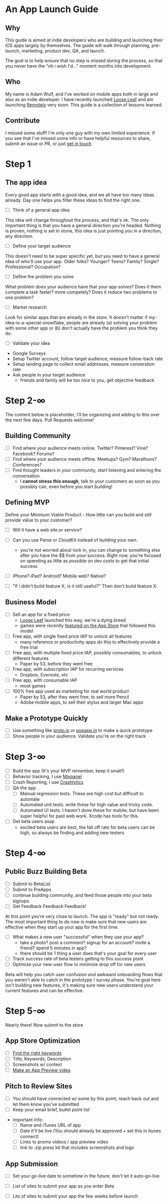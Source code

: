 # An App Launch Guide

## Why
This guide is aimed at indie developers who are building and launching their iOS apps largely by themselves. The guide will walk through planning, pre-launch, marketing, product dev, QA, and launch.

The goal is to help ensure that no step is missed during the process, so that you never have the "oh i wish I'd..." moment months into development.

## Who
My name is Adam Wulf, and I've worked on mobile apps both in large and also as an indie developer. I have recently launched [Loose Leaf](https://getlooseleaf.com) and am launching [Remotely](http://getremotely.com) very soon. This guide is a collection of lessons learned.

## Contribute
I missed some stuff! I'm only one guy with my own limited experience. If you see that I've missed some info or have helpful resources to share, submit an issue or PR, or just [get in touch](http://twitter.com/adamwulf)


# Step 1

## The app idea

Every good app starts with a good idea, and we all have too many ideas already. Day one helps you filter these ideas to find the right one.

- [ ] Think of a general app idea

This idea will change throughout the process, and that's ok. The only important thing is that you have a general direction you're headed. Nothing is proven, nothing is set in stone, this idea is just pointing you in a direction, any direction.

- [ ] Define your target audience

This doesn't need to be super specific yet, but you need to have a general idea of who'll use your app. Older folks? Younger? Teens? Family? Single? Professional? Occupation?

- [ ] Define the problem you solve

What problem does your audience have that your app solves? Does it them complete a task faster? more competely? Does it reduce two problems to one problem?

- [ ] Market research

Look for similar apps that are already in the store. It doesn't matter if my-idea-is-a-special-snowflake, people are already (a) solving your problem with some other app or (b) don't actually have the problem you think they do.

- [ ] Validate your idea

 - Google Surveys
 - Setup Twitter account, follow target audience, measure follow-back rate
 - Setup landing page to collect email addresses. measure converstion rate
 - Ask people in your target audience
    - friends and family will be too nice to you, get objective feedback


# Step 2-∞
The content below is placeholder, I'll be organizing and adding to this over the next few days. Pull Requests welcome!

## Building Community

- [ ] Find where your audience meets online. Twitter? Pinterest? Vine? Facebook? Forums?
- [ ] Find where your audience meets offline. Meetups? Gym? Marathons? Conferences?
- [ ] Find thought leaders in your community, start listening and entering the conversation
     - I **cannot stress this enough**, talk to your customers as soon as you possibly can, even before you start building!
     
## Defining MVP

Define your Minimum Viable Product - How little can you build and still provide value to your customer?

- [ ] Will it have a web site or service?
- [ ] Can you use Parse or CloudKit instead of building your own.
	- you're not worried about lock in, you can change to something else after you have the $$ from your success. Right now, you're focused on spending as little as possible on dev costs to get that initial success
- [ ] iPhone? iPad? Android? Mobile web? Native?
- [ ] "If i didn't build feature X, is it still useful?" Then don't build feature X.
	

## Business Model

- [ ] Sell an app for a fixed price
    - [Loose Leaf](https://itunes.apple.com/us/app/loose-leaf/id625659452?mt=8&uo=4&at=10lNUI&ct=github) launched this way, we're a dying breed
    - games were recently [featured on the App Store](http://www.wired.co.uk/news/archive/2015-02/13/pay-once-and-play-apple-apps) that followed this model
- [ ] Free app, with single fixed price IAP to unlock all features
    - many reference or productivity apps do this to effectively provide a free trial
- [ ] Free app, with multiple fixed price IAP, possibly consumables, to unlock different features
    - Paper by 53, before they went free
- [ ] Free app, with subscription IAP for recurring services
    - Dropbox, Evernote, etc
- [ ] Free app, with consumable IAP
    - most games
- [ ] 100% free app used as marketing for real world product
    - Paper by 53, after they went free, to sell more Pencil
    - Adobe mobile apps, to sell their stylus and larger Mac apps


## Make a Prototype Quickly
- [ ] Use something like [proto.io](https://proto.io) or [popapp.in](https://popapp.in) to make a quick prototype
- [ ] Show people in your audience. Validate you're on the right track

# Step 3-∞

- [ ] Build the app (It's your MVP remember, keep it small!)
- [ ] Behavior tracking, I use [Mixpanel](http://mixpanel.com)
- [ ] Crash Reporting, I use [Crashlytics](http://crashlytics.com)
- [ ] QA the app
	- [ ] Manual regression tests. These are high cost but difficult to automate
	- [ ] Automated unit tests. write these for high value and tricky code.
	- [ ] Automated UI tests. I haven't done these for mobile, but have been super helpful for past web work. Xcode has tools for this.
- [ ] Get beta users asap
	- excited beta users are best, the fall off rate for beta users can be high, so always be finding and adding new testers

# Step 4-∞

## Public Buzz Building Beta

- [ ] Submit to BetaList
- [ ] Submit to PreApps
- [ ] continue building community, and feed those people into your beta signups
- [ ] Get Feedback Feedback Feedback!

At this point you're very close to launch. The app is "ready" but not ready. The most important thing to do now is make sure that new users are effective when they start up your app for the first time.

- [ ] What makes a new user "successful" when they use your app?
	- take a photo? post a comment? signup for an account? invite a friend? spend 5 minutes in app?
	- there should be 1 thing a user does that's your goal for every user
- [ ] Track success rate of beta testers getting to this success point
- [ ] Optimize your new-user flow to minimize drop off for new users

Beta will help you catch user confusion and awkward onboarding flows that you weren't able to catch in the prototype / survey phase. You're goal here isn't building new features, it's making sure new users understand your current features and can be effective.



# Step 5-∞

Nearly there! Now submit to the store

## App Store Optimization

- [ ] [Find the right keywords](http://blog.getlooseleaf.com/post/109888977759/step-by-step-app-store-optimization-an-objective)
- [ ] Title, Keywords, Description
- [ ] Screenshots w/ context
- [ ] [Make an App Preview video](http://blog.getlooseleaf.com/post/107205893655/step-by-step-making-an-itunes-app-preview)

## Pitch to Review Sites

- [ ] You should have connected w/ some by this point, reach back out and let them know you've submitted
- [ ] Keep your email brief, bullet point list
- important info:
	- [ ] Name and iTunes URL of app
	- [ ] Date it'll be live (You should already be approved + set this in itunes connect)
	- [ ] Links to promo videos / app preview video
	- [ ] link to .zip press kit that includes screenshots and logo

## App Submission

- [ ] Set your go-live date to sometime in the future, don't let it auto-go-live
- [ ] List of sites to submit your app as you enter Beta
- [ ] Lits of sites to submit your app the few weeks before launch

